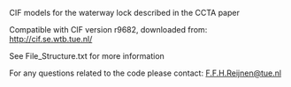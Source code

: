 CIF models for the waterway lock described in the CCTA paper

Compatible with CIF version r9682, downloaded from: http://cif.se.wtb.tue.nl/

See File_Structure.txt for more information

For any questions related to the code please contact: F.F.H.Reijnen@tue.nl
